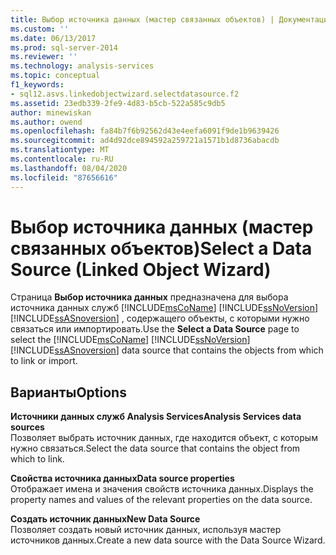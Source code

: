 ```yaml
---
title: Выбор источника данных (мастер связанных объектов) | Документация Майкрософт
ms.custom: ''
ms.date: 06/13/2017
ms.prod: sql-server-2014
ms.reviewer: ''
ms.technology: analysis-services
ms.topic: conceptual
f1_keywords:
- sql12.asvs.linkedobjectwizard.selectdatasource.f2
ms.assetid: 23edb339-2fe9-4d83-b5cb-522a585c9db5
author: minewiskan
ms.author: owend
ms.openlocfilehash: fa84b7f6b92562d43e4eefa6091f9de1b9639426
ms.sourcegitcommit: ad4d92dce894592a259721a1571b1d8736abacdb
ms.translationtype: MT
ms.contentlocale: ru-RU
ms.lasthandoff: 08/04/2020
ms.locfileid: "87656616"
---
```

# <a name="select-a-data-source-linked-object-wizard"></a><span data-ttu-id="59bbf-102">Выбор источника данных (мастер связанных объектов)</span><span class="sxs-lookup"><span data-stu-id="59bbf-102">Select a Data Source (Linked Object Wizard)</span></span>
  <span data-ttu-id="59bbf-103">Страница **Выбор источника данных** предназначена для выбора источника данных служб [!INCLUDE[msCoName](../includes/msconame-md.md)] [!INCLUDE[ssNoVersion](../includes/ssnoversion-md.md)] [!INCLUDE[ssASnoversion](../includes/ssasnoversion-md.md)] , содержащего объекты, с которыми нужно связаться или импортировать.</span><span class="sxs-lookup"><span data-stu-id="59bbf-103">Use the **Select a Data Source** page to select the [!INCLUDE[msCoName](../includes/msconame-md.md)] [!INCLUDE[ssNoVersion](../includes/ssnoversion-md.md)] [!INCLUDE[ssASnoversion](../includes/ssasnoversion-md.md)] data source that contains the objects from which to link or import.</span></span>  
  
## <a name="options"></a><span data-ttu-id="59bbf-104">Варианты</span><span class="sxs-lookup"><span data-stu-id="59bbf-104">Options</span></span>  
 <span data-ttu-id="59bbf-105">**Источники данных служб Analysis Services**</span><span class="sxs-lookup"><span data-stu-id="59bbf-105">**Analysis Services data sources**</span></span>  
 <span data-ttu-id="59bbf-106">Позволяет выбрать источник данных, где находится объект, с которым нужно связаться.</span><span class="sxs-lookup"><span data-stu-id="59bbf-106">Select the data source that contains the object from which to link.</span></span>  
  
 <span data-ttu-id="59bbf-107">**Свойства источника данных**</span><span class="sxs-lookup"><span data-stu-id="59bbf-107">**Data source properties**</span></span>  
 <span data-ttu-id="59bbf-108">Отображает имена и значения свойств источника данных.</span><span class="sxs-lookup"><span data-stu-id="59bbf-108">Displays the property names and values of the relevant properties on the data source.</span></span>  
  
 <span data-ttu-id="59bbf-109">**Создать источник данных**</span><span class="sxs-lookup"><span data-stu-id="59bbf-109">**New Data Source**</span></span>  
 <span data-ttu-id="59bbf-110">Позволяет создать новый источник данных, используя мастер источников данных.</span><span class="sxs-lookup"><span data-stu-id="59bbf-110">Create a new data source with the Data Source Wizard.</span></span>  
  
  
